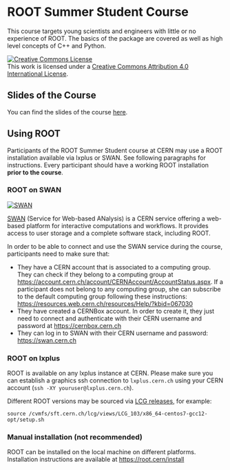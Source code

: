 # ROOT Summer Student Course
This course targets young scientists and engineers with little or no experience of ROOT.
The basics of the package are covered as well as high level concepts of C++ and
Python.

<a rel="license" href="http://creativecommons.org/licenses/by/4.0/"><img alt="Creative Commons License" style="border-width:0" src="https://i.creativecommons.org/l/by/4.0/88x31.png" /></a><br />This work is licensed under a <a rel="license" href="http://creativecommons.org/licenses/by/4.0/">Creative Commons Attribution 4.0 International License</a>.

## Slides of the Course

You can find the slides of the course [here](https://docs.google.com/presentation/d/1XUpgJ1IRNO-nIF7M9TErrMcyisLqhhZLB0L-M0AkwUo/edit?usp=sharing).

## Using ROOT

Participants of the ROOT Summer Student course at CERN may use a ROOT installation available via lxplus or SWAN. See following paragraphs for instructions. Every participant should have a working ROOT installation **prior to the course**.

### ROOT on SWAN

[![SWAN](https://swan.web.cern.ch/sites/swan.web.cern.ch/files/pictures/open_in_swan.svg)](https://cern.ch/swanserver/cgi-bin/go?projurl=https://github.com/root-project/summer-student-course.git)

[SWAN](https://swan.cern.ch) (Service for Web-based ANalysis) is a CERN service offering a web-based platform for interactive computations and workflows. It provides access to user storage and a complete software stack, including ROOT.

In order to be able to connect and use the SWAN service during the course, participants need to make sure that:
* They have a CERN account that is associated to a computing group. They can check if they belong to a computing group at https://account.cern.ch/account/CERNAccount/AccountStatus.aspx. If a participant does not belong to any computing group, she can subscribe to the default computing group following these instructions: https://resources.web.cern.ch/resources/Help/?kbid=067030
* They have created a CERNBox account. In order to create it, they just need to connect and authenticate with their CERN username and password at https://cernbox.cern.ch
* They can log in to SWAN with their CERN username and password: https://swan.cern.ch

### ROOT on lxplus

ROOT is available on any lxplus instance at CERN. Please make sure you can establish a graphics ssh connection to `lxplus.cern.ch` using your CERN account (`ssh -XY youruser@lxplus.cern.ch`).

Different ROOT versions may be sourced via [LCG releases](https://lcgdocs.web.cern.ch/lcgdocs/lcgreleases/introduction/#setup), for example:

```
source /cvmfs/sft.cern.ch/lcg/views/LCG_103/x86_64-centos7-gcc12-opt/setup.sh
```

### Manual installation (not recommended)

ROOT can be installed on the local machine on different platforms. Installation instructions are available at https://root.cern/install

